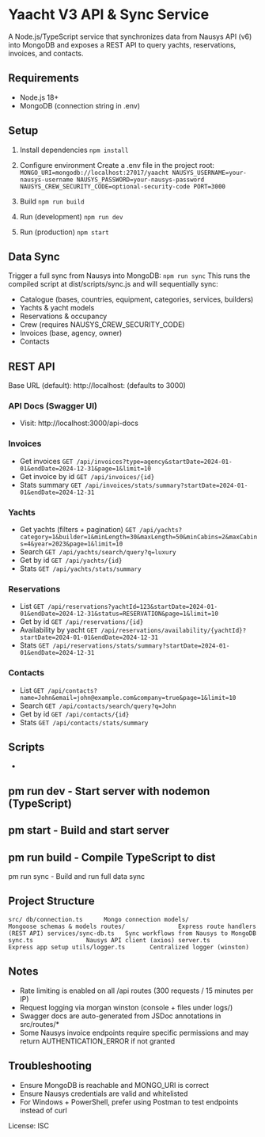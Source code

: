 ﻿# Yaacht V3 API & Sync Service

A Node.js/TypeScript service that synchronizes data from Nausys API (v6) into MongoDB and exposes a REST API to query yachts, reservations, invoices, and contacts.

## Requirements
- Node.js 18+
- MongoDB (connection string in .env)

## Setup
1. Install dependencies
`
npm install
`

2. Configure environment
Create a .env file in the project root:
`
MONGO_URI=mongodb://localhost:27017/yaacht
NAUSYS_USERNAME=your-nausys-username
NAUSYS_PASSWORD=your-nausys-password
NAUSYS_CREW_SECURITY_CODE=optional-security-code
PORT=3000
`

3. Build
`
npm run build
`

4. Run (development)
`
npm run dev
`

5. Run (production)
`
npm start
`

## Data Sync
Trigger a full sync from Nausys into MongoDB:
`
npm run sync
`
This runs the compiled script at dist/scripts/sync.js and will sequentially sync:
- Catalogue (bases, countries, equipment, categories, services, builders)
- Yachts & yacht models
- Reservations & occupancy
- Crew (requires NAUSYS_CREW_SECURITY_CODE)
- Invoices (base, agency, owner)
- Contacts

## REST API
Base URL (default): http://localhost: (defaults to 3000)

### API Docs (Swagger UI)
- Visit: http://localhost:3000/api-docs

### Invoices
- Get invoices
`
GET /api/invoices?type=agency&startDate=2024-01-01&endDate=2024-12-31&page=1&limit=10
`
- Get invoice by id
`
GET /api/invoices/{id}
`
- Stats summary
`
GET /api/invoices/stats/summary?startDate=2024-01-01&endDate=2024-12-31
`

### Yachts
- Get yachts (filters + pagination)
`
GET /api/yachts?category=1&builder=1&minLength=30&maxLength=50&minCabins=2&maxCabins=4&year=2023&page=1&limit=10
`
- Search
`
GET /api/yachts/search/query?q=luxury
`
- Get by id
`
GET /api/yachts/{id}
`
- Stats
`
GET /api/yachts/stats/summary
`

### Reservations
- List
`
GET /api/reservations?yachtId=123&startDate=2024-01-01&endDate=2024-12-31&status=RESERVATION&page=1&limit=10
`
- Get by id
`
GET /api/reservations/{id}
`
- Availability by yacht
`
GET /api/reservations/availability/{yachtId}?startDate=2024-01-01&endDate=2024-12-31
`
- Stats
`
GET /api/reservations/stats/summary?startDate=2024-01-01&endDate=2024-12-31
`

### Contacts
- List
`
GET /api/contacts?name=John&email=john@example.com&company=true&page=1&limit=10
`
- Search
`
GET /api/contacts/search/query?q=John
`
- Get by id
`
GET /api/contacts/{id}
`
- Stats
`
GET /api/contacts/stats/summary
`

## Scripts
- 
pm run dev - Start server with nodemon (TypeScript)
- 
pm start - Build and start server
- 
pm run build - Compile TypeScript to dist
- 
pm run sync - Build and run full data sync

## Project Structure
`
src/
  db/connection.ts      Mongo connection
  models/               Mongoose schemas & models
  routes/               Express route handlers (REST API)
  services/sync-db.ts   Sync workflows from Nausys to MongoDB
  sync.ts               Nausys API client (axios)
  server.ts             Express app setup
  utils/logger.ts       Centralized logger (winston)
`

## Notes
- Rate limiting is enabled on all /api routes (300 requests / 15 minutes per IP)
- Request logging via morgan  winston (console + files under logs/)
- Swagger docs are auto-generated from JSDoc annotations in src/routes/*
- Some Nausys invoice endpoints require specific permissions and may return AUTHENTICATION_ERROR if not granted

## Troubleshooting
- Ensure MongoDB is reachable and MONGO_URI is correct
- Ensure Nausys credentials are valid and whitelisted
- For Windows + PowerShell, prefer using Postman to test endpoints instead of curl

License: ISC
